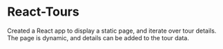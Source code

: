 # React-Tours
Created a React app to display a static page, and iterate over tour details. The page is dynamic, and details can be added to the tour data. 
